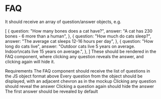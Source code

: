 # FAQ
It should receive an array of question/answer objects, e.g.

[
  {
    question: "How many bones does a cat have?",
    answer: "A cat has 230 bones - 6 more than a human",
  },
  {
    question: "How much do cats sleep?",
    answer: "The average cat sleeps 12-16 hours per day",
  },
  {
    question: "How long do cats live",
    answer: "Outdoor cats live 5 years on average. Indoor\ncats live 15 years on average.",
  },
]
These should be rendered in the FAQ component, where clicking any question reveals the answer, and clicking again will hide it.

Requirements
The FAQ component should receive the list of questions in the JS object format above
Every question from the object should be displayed, with an adjacent chevron as in the mockup
Clicking any question should reveal the answer
Clicking a question again should hide the answer
The first answer should be revealed by default